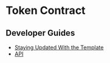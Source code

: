 # Token Contract

## Developer Guides

- [Staying Updated With the Template](./docs/Staying-Updated-With-the-Template.md)
- [API](./docs/API.md)